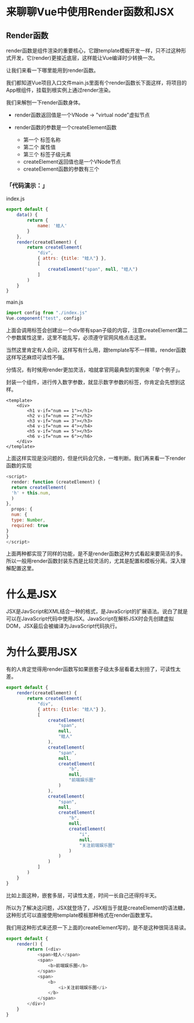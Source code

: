 # 来聊聊Vue中使用Render函数和JSX

##  Render函数

render函数是组件渲染的重要核心，它跟template模板开发一样，只不过这种形式开发，它(render)更接近底层，这样能让Vue编译时少转换一次。

让我们来看一下哪里能用到render函数。

我们都知道Vue项目入口文件main.js里面有个render函数长下面这样，将项目的App根组件，挂载到根实例上通过render渲染。

我们来解刨一下render函数身体。

- render函数返回值是一个VNode -> "virtual node"虚拟节点
- render函数的参数是一个createElement函数

    - 第一个 标签名称
    - 第二个 属性值
    - 第三个 标签子级元素
    - createElement返回值也是一个VNode节点
    - createElement函数的参数有三个
    
### 「代码演示：」

index.js

```javascript
export default {
    data() {
        return {
            name: '蛙人'
        }
    },
    render(createElement) {
        return createElement(
            "div", 
            { attrs: {title: "蛙人"} }, 
            [
                createElement("span", null, "蛙人")
            ]
        )
    }
}
```

main.js

```javascript
import config from "./index.js"
Vue.component("test", config)
```

上面会调用标签会创建出一个div带有span子级的内容，注意createElement第二个参数属性这里，这里不能乱写，必须遵守官网风格点击这里。

当然这里肯定有人会问，这样写有什么用，跟template写不一样嘛，render函数这样写还麻烦可读性不强。

分情况，有时候用render更加灵活，咱就拿官网最典型的案例来「举个例子」。

封装一个组件，进行传入数字参数，就显示数字参数的标签，你肯定会先想到这样。

```vue
<template>
    <div>
        <h1 v-if="num == 1"></h1>
        <h2 v-if="num == 2"></h2>
        <h3 v-if="num == 3"></h3>
        <h4 v-if="num == 4"></h4>
        <h5 v-if="num == 5"></h5>
        <h6 v-if="num == 6"></h6>
    </div>
</template>
```

上面这样实现是没问题的，但是代码会冗余，一堆判断。我们再来看一下render函数的实现

```javascript
<script>
  render: function (createElement) {
  return createElement(
  'h' + this.num,
  )
},
  props: {
  num: {
  type: Number,
  required: true
}
}
</script>
```

上面两种都实现了同样的功能，是不是render函数这种方式看起来要简洁的多。所以一般用render函数封装东西是比较灵活的，尤其是配置和模板分离。深入理解配置这里。


# 什么是JSX

JSX是JavScript和XML结合一种的格式，是JavaScript的扩展语法。说白了就是可以在JavaScript代码中使用JSX。JavaScript在解析JSX时会先创建虚拟DOM，JSX最后会被编译为JavaScript代码执行。


# 为什么要用JSX

有的人肯定觉得用render函数写如果嵌套子级太多层看着太别扭了，可读性太差。

```javascript
export default {
    render(createElement) {
        return createElement(
            "div", 
            { attrs: {title: "蛙人"} }, 
            [
                createElement(
                    "span", 
                    null, 
                    "蛙人"
                ),
                createElement(
                    "span", 
                    null, 
                    createElement(
                        "b", 
                        null, 
                        "前端娱乐圈"
                    )
                ),
                createElement(
                    "span", 
                    null, 
                    createElement(
                        "b", 
                        null, 
                        createElement(
                            "i", 
                            null, 
                            "关注前端娱乐圈"
                        )
                    )
                )
            ]
        )
    }
}
```

比如上面这种，嵌套多层，可读性太差，时间一长自己还得捋半天。

所以为了解决这问题，JSX就登场了，JSX相当于就是createElement的语法糖，这种形式可以直接使用template模板那种格式在render函数里写。


我们用这种形式来还原一下上面的createElement写的，是不是这种很简洁易读。

```javascript
export default {
    render() {
        return (<div>
            <span>蛙人</span>
            <span>
                <b>前端娱乐圈</b>
            </span>
            <span>
                <b>
                    <i>关注前端娱乐圈</i>
                </b>
            </span>
        </div>)
    }
}
```





    